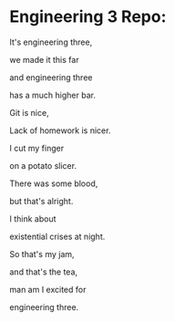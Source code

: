 # Engineering 3 Repo:

It's engineering three,

we made it this far

and engineering three

has a much higher bar.



Git is nice,

Lack of homework is nicer.

I cut my finger 

on a potato slicer.



There was some blood,

but that's alright.

I think about 

existential crises at night.



So that's my jam,

and that's the tea,

man am I excited for

engineering three. 

